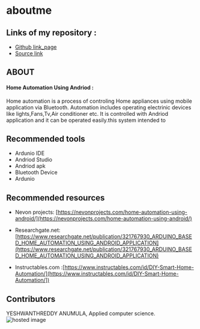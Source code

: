# aboutme



## Links of my repository :
- [Github link_page](https://yeshwanthreddy2019.github.io/aboutme/ "page")
- [Source link](https://github.com/Yeshwanthreddy2019/aboutme "source")
 
 
 
 ## ABOUT
 
#### Home Automation Using Andriod :
Home automation is a process of controling Home appliances using mobile application via Bluetooth. Automation includes operating electrinic devices like lights,Fans,Tv,Air conditioner etc. It is controlled with Andriod application and it can be operated easily.this system intended to
## Recommended tools
- Ardunio IDE
- Andriod Studio
- Andriod apk
- Bluetooth Device
- Ardunio 

## Recommended resources
- Nevon projects: [https://nevonprojects.com/home-automation-using-android/](https://nevonprojects.com/home-automation-using-android/)

- Researchgate.net: [https://www.researchgate.net/publication/321767930_ARDUINO_BASED_HOME_AUTOMATION_USING_ANDROID_APPLICATION](https://www.researchgate.net/publication/321767930_ARDUINO_BASED_HOME_AUTOMATION_USING_ANDROID_APPLICATION)

- Instructables.com :[https://www.instructables.com/id/DIY-Smart-Home-Automation/](https://www.instructables.com/id/DIY-Smart-Home-Automation/])


## Contributors
YESHWANTHREDDY ANUMULA, Applied computer science. 
![hosted image](https://www.elprocus.com/wp-content/uploads/2014/05/116.jpg "Home Automation")

